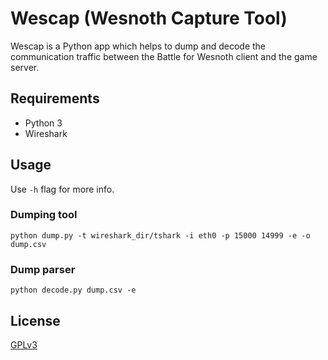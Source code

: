 # Wescap (Wesnoth Capture Tool)

Wescap is a Python app which helps to dump and decode the communication traffic between the Battle for Wesnoth client and the game server.

## Requirements

- Python 3
- Wireshark

## Usage

Use `-h` flag for more info.

### Dumping tool

```
python dump.py -t wireshark_dir/tshark -i eth0 -p 15000 14999 -e -o dump.csv
```

### Dump parser

```
python decode.py dump.csv -e
```

## License

[GPLv3](https://www.gnu.org/licenses/gpl-3.0.txt)
